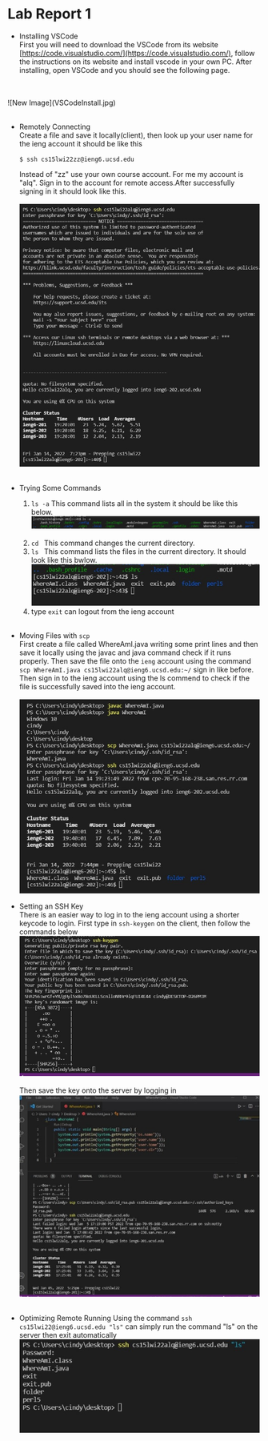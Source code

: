 # Lab Report 1

* Installing VSCode <br/>
First you will need to download the VSCode from its website [https://code.visualstudio.com/](https://code.visualstudio.com/), follow the instructions on its website and install vscode in your own PC. After installing, open VSCode and you should see the following page.
<br/>
<br/>
![New Image](VSCodeInstall.jpg)
<br/>
<br/>

* Remotely Connecting<br/>
Create a file and save it locally(client), then look up your user name for the ieng account it should be like this<br/>
    ```
    $ ssh cs15lwi22zz@ieng6.ucsd.edu 
    ```
    Instead of "zz" use your own course account. For me my account is "alq". Sign in to the account for remote access.After successfully signing in it should look like this.<br/><br/>
    ![New Image](signIn.jpg)
    <br/>
    <br/>
* Trying Some Commands<br/>
    1. ``` ls -a ``` This command lists all in the system it should be like this below. <br/>
        ![New Image](lsa.jpg)
    <br/><br/>
    2. ```cd ``` This command changes the current directory.<br/>
    3. ```ls ``` This command lists the files in the current directory. It should look like this bwlow.
    ![New Image](ls.jpg)
    4. type ```exit``` can logout from the ieng account
<br/><br/>

* Moving Files with ```scp```<br/>
    First create a file called WhereAmI.java writing some print lines and then save it locally using the javac and java command check if it runs properly. Then save the file onto the ```ieng``` account using the command ```scp WhereAmI.java cs15lwi22alq@ieng6.ucsd.edu:~/``` sign in like before. Then sign in to the ieng account using the ls commend to check if the file is successfully saved into the ieng account.
<br/><br/>
    ![New Image](scp.jpg)

* Setting an SSH Key<br/>
    There is an easier way to log in to the ieng account using a shorter keycode to login. First type in ```ssh-keygen``` on the client, then follow the commands below<br/>
    ![New Image](keygen.jpg)
    <br/><br/>
    Then save the key onto the server by logging in
    ![New Image](saveKey.jpg)
<br/><br/>

* Optimizing Remote Running
    Using the command ```ssh cs15lwi22@ieng6.ucsd.edu "ls"``` can simply run the command "ls" on the server then exit automatically<br/>
    ![New Image](singleComm.jpg)

